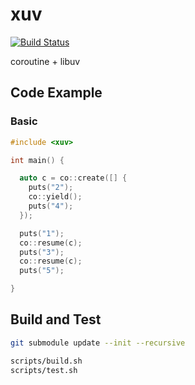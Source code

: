 # xuv

[![Build Status][build-badge]][build-status]

coroutine + libuv

## Code Example

### Basic

```cxx
#include <xuv>

int main() {

  auto c = co::create([] {
    puts("2");
    co::yield();
    puts("4");
  });

  puts("1");
  co::resume(c);
  puts("3");
  co::resume(c);
  puts("5");

}
```

## Build and Test

```bash
git submodule update --init --recursive

scripts/build.sh
scripts/test.sh
```

[build-badge]: https://img.shields.io/travis/airt/xuv.svg
[build-status]: https://travis-ci.org/airt/xuv
